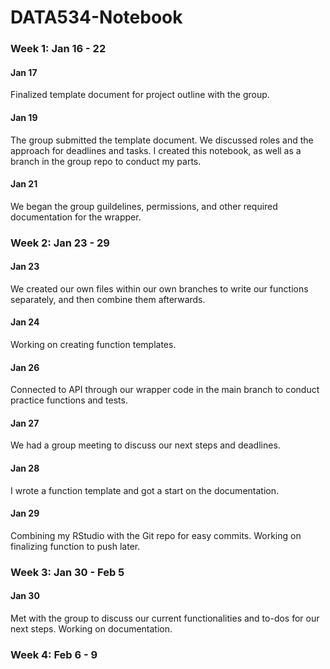 # DATA534-Notebook

### Week 1: Jan 16 - 22

#### Jan 17

Finalized template document for project outline with the group.

#### Jan 19

The group submitted the template document. We discussed roles and the approach for deadlines and tasks. I created this notebook, as well as a branch in the group repo to conduct my parts.

#### Jan 21

We began the group guildelines, permissions, and other required documentation for the wrapper.

### Week 2: Jan 23 - 29

#### Jan 23

We created our own files within our own branches to write our functions separately, and then combine them afterwards.

#### Jan 24

Working on creating function templates.

#### Jan 26

Connected to API through our wrapper code in the main branch to conduct practice functions and tests.

#### Jan 27

We had a group meeting to discuss our next steps and deadlines.

#### Jan 28

I wrote a function template and got a start on the documentation.

#### Jan 29

Combining my RStudio with the Git repo for easy commits. Working on finalizing function to push later.

### Week 3: Jan 30 - Feb 5

#### Jan 30 

Met with the group to discuss our current functionalities and to-dos for our next steps. Working on documentation.

### Week 4: Feb 6 - 9
